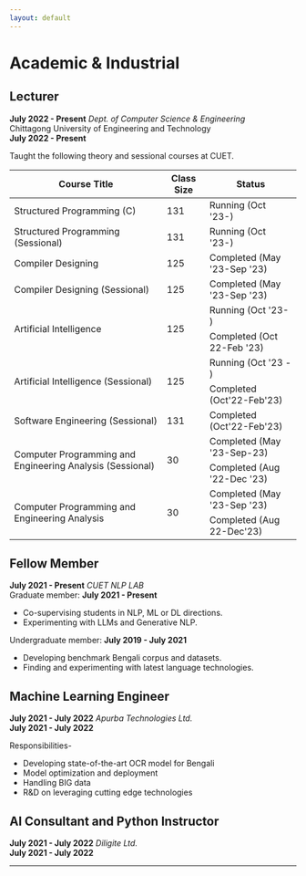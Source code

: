 ```yaml
---
layout: default
---
```


# <span class='red_h1'>Academic & Industrial</span>

## Lecturer
<span class="date_large_dp">**July 2022 - Present**</span>
*<span class='font-12'>Dept. of Computer Science & Engineering</span>*<br>
<span class='font-12'>Chittagong University of Engineering and Technology</span><br>
<span class="date_small_dp">**July 2022 - Present**</span>


Taught the following theory and sessional courses at CUET.

<table>
<thead>
  <tr>
    <th>Course Title</th>
    <th>Class Size</th>
    <th>Status</th>
  </tr>
</thead>
<tbody>
  <tr>
    <td>Structured Programming (C)</td>
    <td>131</td>
    <td>Running (Oct '23-)</td>
  </tr>
  <tr>
    <td>Structured Programming (Sessional)</td>
    <td>131</td>
    <td>Running (Oct '23-)</td>
  </tr>
  <tr>
    <td>Compiler Designing</td>
    <td>125</td>
    <td>Completed (May '23-Sep '23)</td>
  </tr>
  <tr>
    <td>Compiler Designing (Sessional)</td>
    <td>125</td>
    <td>Completed (May '23-Sep '23)</td>
  </tr>
  <tr>
    <td rowspan="2">Artificial Intelligence</td>
    <td rowspan="2">125</td>
    <td>Running (Oct '23- )</td>
  </tr>
  <tr>
    <td>Completed (Oct 22-Feb '23)</td>
  </tr>
  <tr>
    <td rowspan="2">Artificial Intelligence (Sessional)</td>
    <td rowspan="2">125</td>
    <td>Running (Oct '23 - )</td>
  </tr>
  <tr>
    <td>Completed (Oct'22-Feb'23)</td>
  </tr>
  <tr>
    <td>Software Engineering (Sessional)</td>
    <td>131</td>
    <td>Completed (Oct'22-Feb'23)</td>
  </tr>
  <tr>
    <td rowspan="2">Computer Programming and Engineering Analysis (Sessional)</td>
    <td rowspan="2">30</td>
    <td>Completed (May '23-Sep-23)</td>
  </tr>
  <tr>
    <td>Completed (Aug '22-Dec '23)</td>
  </tr>
  <tr>
    <td rowspan="2">Computer Programming and Engineering Analysis</td>
    <td rowspan="2">30</td>
    <td>Completed (May '23-Sep '23)</td>
  </tr>
  <tr>
    <td>Completed (Aug 22-Dec'23)</td>
  </tr>
</tbody>
</table>


## Fellow Member
<span class="date_large_dp">**July 2021 - Present**</span>
*<span class='font-12'>CUET NLP LAB</span>*<br>
Graduate member: **July 2021 - Present**
* Co-supervising students in NLP, ML or DL directions.
* Experimenting with LLMs and Generative NLP.

Undergraduate member: **July 2019 - July 2021**
* Developing benchmark Bengali corpus and datasets.
* Finding and experimenting with latest language technologies.<br>


## Machine Learning Engineer
<span class="date_large_dp">**July 2021 - July 2022**</span>
*<span class='font-12'>Apurba Technologies Ltd.</span>*<br>
<span class="date_small_dp">**July 2021 - July 2022**</span>

Responsibilities-
* Developing state-of-the-art OCR model for Bengali
* Model optimization and deployment
* Handling BIG data
* R&D on leveraging cutting edge technologies

## AI Consultant and Python Instructor
<span class="date_large_dp">**July 2021 - July 2022**</span>
*<span class='font-12'>Diligite Ltd.</span>*<br>
<span class="date_small_dp">**July 2021 - July 2022**</span>

---

